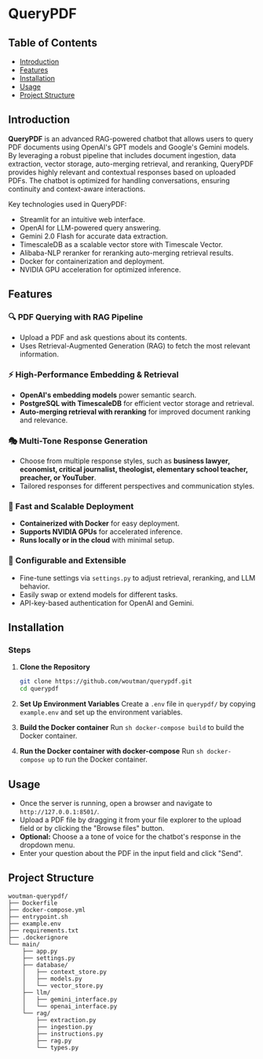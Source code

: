 # QueryPDF

## Table of Contents
- [Introduction](#introduction)
- [Features](#features)
- [Installation](#installation)
- [Usage](#usage)
- [Project Structure](#project-structure)

## Introduction

**QueryPDF** is an advanced RAG-powered chatbot that allows users to query PDF documents using OpenAI's GPT models and Google's Gemini models. By leveraging a robust pipeline that includes document ingestion, data extraction, vector storage, auto-merging retrieval, and reranking, QueryPDF provides highly relevant and contextual responses based on uploaded PDFs. The chatbot is optimized for handling conversations, ensuring continuity and context-aware interactions.

Key technologies used in QueryPDF:
- Streamlit for an intuitive web interface.
- OpenAI for LLM-powered query answering.
- Gemini 2.0 Flash for accurate data extraction.
- TimescaleDB as a scalable vector store with Timescale Vector.
- Alibaba-NLP reranker for reranking auto-merging retrieval results.
- Docker for containerization and deployment.
- NVIDIA GPU acceleration for optimized inference.

## Features

### 🔍 PDF Querying with RAG Pipeline
- Upload a PDF and ask questions about its contents.
- Uses Retrieval-Augmented Generation (RAG) to fetch the most relevant information.

### ⚡ High-Performance Embedding & Retrieval
- **OpenAI's embedding models** power semantic search.
- **PostgreSQL with TimescaleDB** for efficient vector storage and retrieval.
- **Auto-merging retrieval with reranking** for improved document ranking and relevance.

### 🎭 Multi-Tone Response Generation
- Choose from multiple response styles, such as **business lawyer, economist, critical journalist, theologist, elementary school teacher, preacher, or YouTuber**.
- Tailored responses for different perspectives and communication styles.

### 🚀 Fast and Scalable Deployment
- **Containerized with Docker** for easy deployment.
- **Supports NVIDIA GPUs** for accelerated inference.
- **Runs locally or in the cloud** with minimal setup.

### 🔧 Configurable and Extensible
- Fine-tune settings via `settings.py` to adjust retrieval, reranking, and LLM behavior.
- Easily swap or extend models for different tasks.
- API-key-based authentication for OpenAI and Gemini.

## Installation

### Steps

1. **Clone the Repository**
   ```sh
   git clone https://github.com/woutman/querypdf.git
   cd querypdf
   ```

2. **Set Up Environment Variables**
   Create a `.env` file in `querypdf/` by copying `example.env` and set up the environment variables.

3. **Build the Docker container**
   Run ```sh docker-compose build``` to build the Docker container.

4. **Run the Docker container with docker-compose**
   Run ```sh docker-compose up``` to run the Docker container.

## Usage

- Once the server is running, open a browser and navigate to `http://127.0.0.1:8501/`.
- Upload a PDF file by dragging it from your file explorer to the upload field or by clicking the "Browse files" button.
- **Optional:** Choose a a tone of voice for the chatbot's response in the dropdown menu.
- Enter your question about the PDF in the input field and click "Send".

## Project Structure

```
woutman-querypdf/
├── Dockerfile
├── docker-compose.yml
├── entrypoint.sh
├── example.env
├── requirements.txt
├── .dockerignore
└── main/
    ├── app.py
    ├── settings.py
    ├── database/
    │   ├── context_store.py
    │   ├── models.py
    │   └── vector_store.py
    ├── llm/
    │   ├── gemini_interface.py
    │   └── openai_interface.py
    └── rag/
        ├── extraction.py
        ├── ingestion.py
        ├── instructions.py
        ├── rag.py
        └── types.py
```